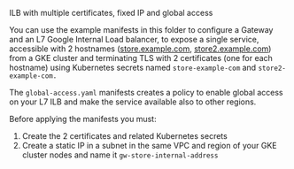  ILB with multiple certificates, fixed IP and global access

You can use the example manifests in this folder to configure a Gateway and an L7 Google Internal Load balancer, to expose a single service, accessible with 2 hostnames ([store.example.com](store.example.com), [store2.example.com](store2.example.com)) from a GKE cluster and terminating TLS with  2 certificates (one for each hostname) using Kubernetes secrets named `store-example-com` and `store2-example-com.`

The `global-access.yaml` manifests creates a policy to enable global access on your L7 ILB and make the service available also to other regions.

Before applying the manifests you must:

1. Create the 2 certificates and related Kubernetes secrets
2. Create a static IP in a subnet in the same VPC and region of your GKE cluster nodes and name it `gw-store-internal-address`